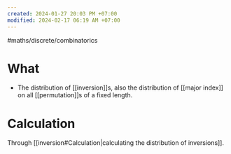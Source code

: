 ```yaml
---
created: 2024-01-27 20:03 PM +07:00
modified: 2024-02-17 06:19 AM +07:00
---
```

#maths/discrete/combinatorics 

# What
- The distribution of [[inversion]]s, also the distribution of [[major index]] on all [[permutation]]s of a fixed length.

# Calculation
Through [[inversion#Calculation|calculating the distribution of inversions]].